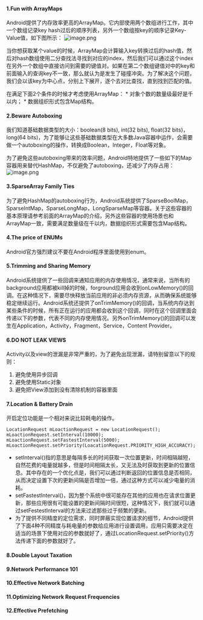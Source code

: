 #### 1.Fun with ArrayMaps
Android提供了内存效率更高的ArrayMap。它内部使用两个数组进行工作，其中一个数组记录key hash过后的顺序列表，另外一个数组按key的顺序记录Key-Value值，如下图所示：
![image.png](http://upload-images.jianshu.io/upload_images/5361549-b2397d3871930249.png?imageMogr2/auto-orient/strip%7CimageView2/2/w/1240)

<p>当你想获取某个value的时候，ArrayMap会计算输入key转换过后的hash值，然后对hash数组使用二分查找法寻找到对应的index，然后我们可以通过这个index在另外一个数组中直接访问到需要的键值对。如果在第二个数组键值对中的key和前面输入的查询key不一致，那么就认为是发生了碰撞冲突。为了解决这个问题，我们会以该key为中心点，分别上下展开，逐个去对比查找，直到找到匹配的值。</p>
在满足下面2个条件的时候才考虑使用ArrayMap：
* 对象个数的数量级最好是千以内；
* 数据组织形式包含Map结构。

#### 2.Beware Autoboxing
我们知道基础数据类型的大小：boolean(8 bits), int(32 bits), float(32 bits)，long(64 bits)，为了能够让这些基础数据类型在大多数Java容器中运作，会需要做一个autoboxing的操作，转换成Boolean，Integer，Float等对象。

为了避免这些autoboxing带来的效率问题，Android特地提供了一些如下的Map容器用来替代HashMap，不仅避免了autoboxing，还减少了内存占用：
![image.png](http://upload-images.jianshu.io/upload_images/5361549-ab047004a706f24f.png?imageMogr2/auto-orient/strip%7CimageView2/2/w/1240)

#### 3.SparseArray Family Ties
为了避免HashMap的autoboxing行为，Android系统提供了SparseBoolMap，SparseIntMap，SparseLongMap，LongSparseMap等容器。关于这些容器的基本原理请参考前面的ArrayMap的介绍，另外这些容器的使用场景也和ArrayMap一致，需要满足数量级在千以内，数据组织形式需要包含Map结构。

#### 4.The price of ENUMs
Android官方强烈建议不要在Android程序里面使用到enum。

#### 5.Trimming and Sharing Memory
Android系统提供了一些回调来通知应用的内存使用情况，通常来说，当所有的background应用都被kill掉的时候，forground应用会收到onLowMemory()的回调。在这种情况下，需要尽快释放当前应用的非必须内存资源，从而确保系统能够稳定继续运行。Android系统还提供了onTrimMemory()的回调，当系统内存达到某些条件的时候，所有正在运行的应用都会收到这个回调，同时在这个回调里面会传递以下的参数，代表不同的内存使用情况。另外onTrimMemory()的回调可以发生在Application，Activity，Fragment，Service，Content Provider。

#### 6.DO NOT LEAK VIEWS
Activity以及view的泄漏是非常严重的，为了避免出现泄漏，请特别留意以下的规则：
1. 避免使用异步回调
2. 避免使用Static对象
3. 避免把View添加到没有清除机制的容器里面

#### 7.Location & Battery Drain
开启定位功能是一个相对来说比较耗电的操作。
```
LocationRequest mLoactionRequest = new LocationRequest();
mLoactionRequest.setInterval(10000);
mLoactionRequest.setFastestInterval(5000);
mLoactionRequest.setPriority(LoacationRequest.PRIORITY_HIGH_ACCURACY);
```

* setInterval()指的意思是每隔多长的时间获取一次位置更新，时间相隔越短，自然花费的电量就越多，但是时间相隔太长，又无法及时获取到更新的位置信息。其中存在的一个优化点是，我们可以通过判断返回的位置信息是否相同，从而决定设置下次的更新间隔是否增加一倍，通过这种方式可以减少电量的消耗。
* setFastestInterval()，因为整个系统中很可能存在其他的应用也在请求位置更新，那些应用很有可能设置的更新间隔时间很短，这种情况下，我们就可以通
过setFestestInterval的方法来过滤那些过于频繁的更新。
* 为了提供不同精度的定位需求，同时屏蔽实现位置请求的细节，Android提供了下面4种不同精度与耗电量的参数给应用进行设置调用，应用只需要决定在适当的场景下使用对应的参数就好了，通过LocationRequest.setPriority()方法传递下面的参数就好了。


#### 8.Double Layout Taxation


#### 9.Network Performance 101



#### 10.Effective Network Batching


#### 11.Optimizing Network Request Frequencies


#### 12.Effective Prefetching
